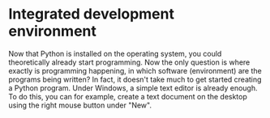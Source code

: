 # Integrated development environment


Now that Python is installed on the operating system, you could theoretically already start programming. Now the only question is where exactly is programming happening, in which software (environment) are the programs being written? In fact, it doesn't take much to get started creating a Python program. Under Windows, a simple text editor is already enough. To do this, you can for example, create a text document on the desktop using the right mouse button under "New".
